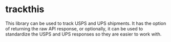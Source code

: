 # trackthis
This library can be used to track USPS and UPS shipments. It has the option of returning the raw API response, or optionally, it can be used to standardize the USPS and UPS responses so they are easier to work with.
